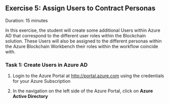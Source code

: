 ## Exercise 5: Assign Users to Contract Personas
Duration: 15 minutes

In this exercise, the student will create some additional Users within Azure AD that correspond to the different user roles within the Blockchain solution. These Users will also be assigned to the different personas within the Azure Blockchain Workbench their roles within the workflow coincide with.

### Task 1: Create Users in Azure AD
1. Login to the Azure Portal at <http://portal.azure.com> using the credentials for your Azure Subscription

2. In the navigation on the left side of the Azure Portal, click on **Azure Active Directory**





    











